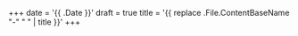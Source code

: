 +++
date = '{{ .Date }}'
draft = true
title = '{{ replace .File.ContentBaseName "-" " " | title }}'
+++

<style>
    Body {
        background-image: url("../paper.jpg");
        background-size: cover;
    }
</style>